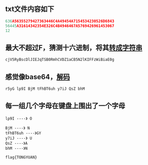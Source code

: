 ## txt文件内容如下

```c
636A56355279427363446C4A49454A7154534230526D6843
56445A31614342354E326C4B4946467A5769426961453067
12
```

## 最大不超过F，猜测十六进制，将其[转成字符串](https://tool.lu/hexstr/)

```c
cjV5RyBscDlJIEJqTSB0RmhCVDZ1aCB5N2lKIFFzWiBiaE0g
```

## 感觉像base64，[解码](https://tool.lu/encdec/)

```c
r5yG lp9I BjM tFhBT6uh y7iJ QsZ bhM 
```

## 每一组几个字母在键盘上围出了一个字母

```
lp9I ----》 O

BjM ----》 N
tFhBT6uh ----》GY
y7iJ ----》 U
QsZ ----》A
bhM ----》N
```

```
flag{TONGYUAN}
```

